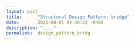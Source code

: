 ```yaml
---
layout: post
title:      "Structural Design Pattern: bridge"
date:       2021-08-05 04:40:22 -0400
description: "...."
permalink:  design_pattern_bridg
---
```


